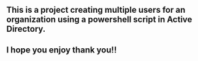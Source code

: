 <h2>This is a project creating multiple users for an organization using a powershell script in Active Directory.<h2> 
I hope you enjoy thank you!!
